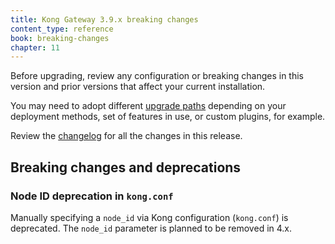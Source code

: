 ```yaml
---
title: Kong Gateway 3.9.x breaking changes
content_type: reference
book: breaking-changes
chapter: 11
---
```


Before upgrading, review any configuration or breaking changes in this version and prior versions that
affect your current installation.

You may need to adopt different [upgrade paths](/gateway/{{page.release}}/upgrade/#guaranteed-upgrade-paths) depending on your 
deployment methods, set of features in use, or custom plugins, for example.

Review the [changelog](/gateway/changelog/#3900) for all the changes in this release.

## Breaking changes and deprecations

### Node ID deprecation in `kong.conf`

Manually specifying a `node_id` via Kong configuration (`kong.conf`) is deprecated. 
The `node_id` parameter is planned to be removed in 4.x.